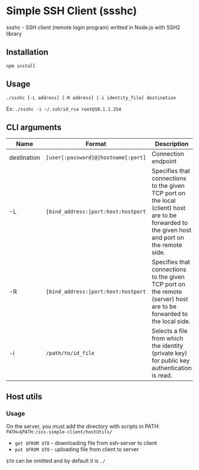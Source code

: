 # Simple SSH Client (ssshc)

ssshc - SSH client (remote login program) writted in Node.js with SSH2 library

## Installation

`npm install`

## Usage

`./ssshc [-L address] [-R address] [-i identity_file] destination`

Ex: `./ssshc -i ~/.ssh/id_rsa root@10.1.1.254`


## CLI arguments
Name | Format | Description
-----|--------|------------
destination|`[user[:password]@]hostname[:port]`|Connection endpoint
-L|`[bind_address:]port:host:hostport`|Specifies that connections to the given TCP port on the local (client) host are to be forwarded to the given host and port on the remote side.
-R|`[bind_address:]port:host:hostport`|Specifies that connections to the given TCP port on the remote (server) host are to be forwarded to the local side.
-i|`/path/to/id_file`|Selects a file from which the identity (private key) for public key authentication is read.

## Host utils

### Usage

On the server, you must add the directory with scripts in PATH: `PATH=$PATH:/sss-simple-client/hostUtils/`

* `get $FROM $TO` - downloading file from ssh-server to client
* `put $FROM $TO` - uploading file from client to server

`$TO` can be omitted and by default it is `./`